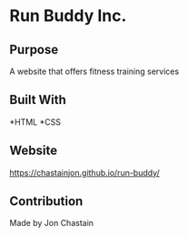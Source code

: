 # Run Buddy Inc.

## Purpose
A website that offers fitness training services

## Built With
*HTML
*CSS

## Website
https://chastainjon.github.io/run-buddy/

## Contribution
Made by Jon Chastain
